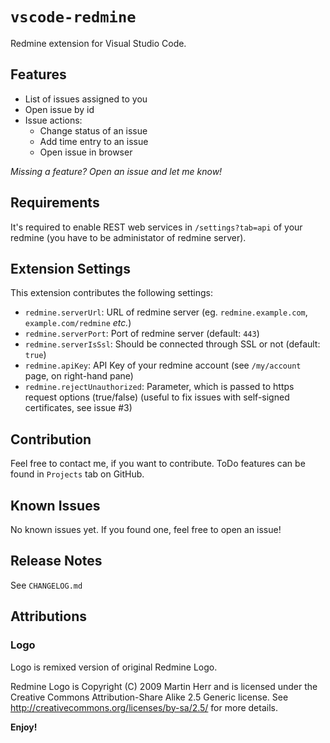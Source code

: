 # `vscode-redmine`

Redmine extension for Visual Studio Code.

## Features

* List of issues assigned to you
* Open issue by id
* Issue actions:
  * Change status of an issue
  * Add time entry to an issue
  * Open issue in browser

_Missing a feature? Open an issue and let me know!_

## Requirements

It's required to enable REST web services in `/settings?tab=api` of your redmine (you have to be administator of redmine server).

## Extension Settings

This extension contributes the following settings:

* `redmine.serverUrl`: URL of redmine server (eg. `redmine.example.com`, `example.com/redmine` _etc._)
* `redmine.serverPort`: Port of redmine server (default: `443`)
* `redmine.serverIsSsl`: Should be connected through SSL or not (default: `true`)
* `redmine.apiKey`: API Key of your redmine account (see `/my/account` page, on right-hand pane)
* `redmine.rejectUnauthorized`: Parameter, which is passed to https request options (true/false) (useful to fix issues with self-signed certificates, see issue #3)

## Contribution

Feel free to contact me, if you want to contribute. ToDo features can be found in `Projects` tab on GitHub.

## Known Issues

No known issues yet. If you found one, feel free to open an issue!

## Release Notes

See `CHANGELOG.md`

## Attributions

### Logo

Logo is remixed version of original Redmine Logo.

Redmine Logo is Copyright (C) 2009 Martin Herr and is licensed under the Creative Commons Attribution-Share Alike 2.5 Generic license.
See http://creativecommons.org/licenses/by-sa/2.5/ for more details.

**Enjoy!**
